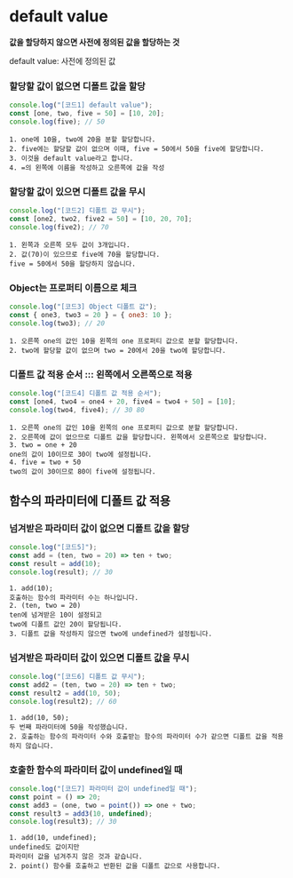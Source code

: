 # default value

**값을 할당하지 않으면 사전에 정의된 값을 할당하는 것**

default value: 사전에 정의된 값

### 할당할 값이 없으면 디폴트 값을 할당

```js
console.log("[코드1] default value");
const [one, two, five = 50] = [10, 20];
console.log(five); // 50
```

    1. one에 10을, two에 20을 분할 할당합니다.
    2. five에는 할당할 값이 없으며 이때, five = 50에서 50을 five에 할당합니다.
    3. 이것을 default value라고 합니다.
    4. =의 왼쪽에 이름을 작성하고 오른쪽에 값을 작성

### 할당할 값이 있으면 디폴트 값을 무시

```js
console.log("[코드2] 디폴트 값 무시");
const [one2, two2, five2 = 50] = [10, 20, 70];
console.log(five2); // 70
```

    1. 왼쪽과 오른쪽 모두 값이 3개입니다.
    2. 값(70)이 있으므로 five에 70을 할당합니다.
    five = 50에서 50을 할당하지 않습니다.

### Object는 프로퍼티 이름으로 체크

```js
console.log("[코드3] Object 디폴트 값");
const { one3, two3 = 20 } = { one3: 10 };
console.log(two3); // 20
```

    1. 오른쪽 one의 값인 10을 왼쪽의 one 프로퍼티 값으로 분할 할당합니다.
    2. two에 할당할 값이 없으며 two = 20에서 20을 two에 할당합니다.

### 디폴트 값 적용 순서 ::: 왼쪽에서 오른쪽으로 적용

```js
console.log("[코드4] 디폴트 값 적용 순서");
const [one4, two4 = one4 + 20, five4 = two4 + 50] = [10];
console.log(two4, five4); // 30 80
```

    1. 오른쪽 one의 값인 10을 왼쪽의 one 프로퍼티 값으로 분할 할당합니다.
    2. 오른쪽에 값이 없으므로 디폴트 값을 할당합니다. 왼쪽에서 오른쪽으로 할당합니다.
    3. two = one + 20
    one의 값이 10이므로 30이 two에 설정됩니다.
    4. five = two + 50
    two의 값이 30이므로 80이 five에 설정됩니다.

## 함수의 파라미터에 디폴트 값 적용

### 넘겨받은 파라미터 값이 없으면 디폴트 값을 할당

```js
console.log("[코드5]");
const add = (ten, two = 20) => ten + two;
const result = add(10);
console.log(result); // 30
```

    1. add(10);
    호출하는 함수의 파라미터 수는 하나입니다.
    2. (ten, two = 20)
    ten에 넘겨받은 10이 설정되고
    two에 디폴트 값인 20이 할당됩니다.
    3. 디폴트 값을 작성하지 않으면 two에 undefined가 설정됩니다.

### 넘겨받은 파라미터 값이 있으면 디폴트 값을 무시

```js
console.log("[코드6] 디폴트 값 무시");
const add2 = (ten, two = 20) => ten + two;
const result2 = add(10, 50);
console.log(result2); // 60
```

    1. add(10, 50);
    두 번째 파라미터에 50을 작성했습니다.
    2. 호출하는 함수의 파라미터 수와 호출받는 함수의 파라미터 수가 같으면 디폴트 값을 적용하지 않습니다.

### 호출한 함수의 파라미터 값이 undefined일 때

```js
console.log("[코드7] 파라미터 값이 undefined일 때");
const point = () => 20;
const add3 = (one, two = point()) => one + two;
const result3 = add3(10, undefined);
console.log(result3); // 30
```

    1. add(10, undefined);
    undefined도 값이지만
    파라미터 값을 넘겨주지 않은 것과 같습니다.
    2. point() 함수를 호출하고 반환된 값을 디폴트 값으로 사용합니다.
